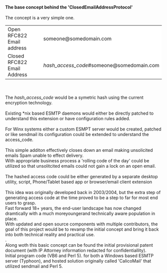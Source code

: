 <b>The base concept behind the 'ClosedEmailAddressProtocol' </b><br/>
<br/>
The concept is a very simple one. <br/>
<table>
 <tr>
  <td bgcolor="white" wrap=nowrap>Open RFC822 Email address</td><td bgcolor="white" wrap=nowrap>someone@somedomain.com </td>
 </tr>
 <tr>
 <td  bgcolor="white" wrap=nowrap>Closed RFC822 Email Address</td><td bgcolor="white" wrap=nowrap><i>hash_access_code</i>&#35;someone@somedomain.com</td>
 </tr>
</table>
<br/>
<br>
The <i>hash_access_code</i> would be a symetric hash using the current encryption technology.<br/>
<br/>
Existing *nix based ESMTP daemons would either be directly patched to understand this extension or have configuration rules added.<br/>
<br/>
For Winx systems either a custom ESMPT server would be created, patched or like sendmail its configuration could be extended to understand the access_code.<br/>
<br/>
This simple additon effectively closes down an email making unsolicited emails Spam unable to effect delivery.<br/>
With appropriate business process a 'rolling code of the day' could be utilized so that unsolitcited emails could not gain a lock on an open email.<br/>
<br/>
The hashed access code could be either generated by a separate desktop utility, script, Phone/Tablet based app or browser/email client extension<br/>
<br/>
This idea was originally developed back in 2003/2004, but the extra step of generating access code at the time proved to be a step to far for most end users to grasp.<br/>
Fast forward 18+ years, the end-user landscape has now changed dramtically with a much moreyoungerand technically aware population in place.<br/>
With updated and open source components with multiple contributors, the goal of this project would be to revamp the initial concept and bring it back into both technical
reality and practical use.<br/>.
<br/>
Along woth this basic concept can be found the initial provisional patent document (with IP Attorney information redacted for confidentiallity). <br/>
Initial program code (VB6 and Perl 5). for both a Windows based ESMTP server (Typhoon), and hosted solution originally called 'CalicoMail' that utilized sendmail and Perl 5.<br/>


